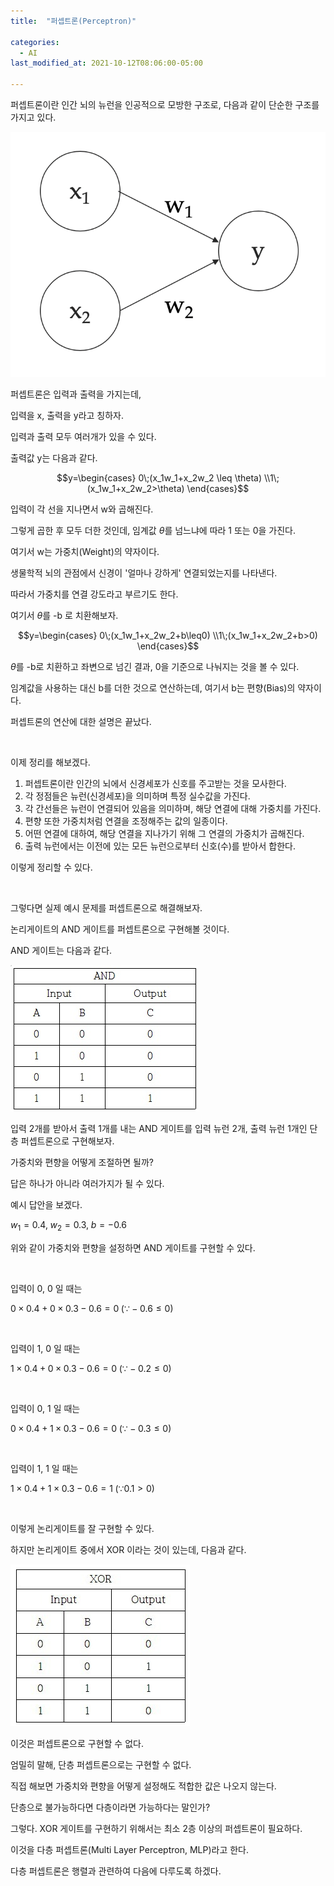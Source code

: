 ```yaml
---
title:  "퍼셉트론(Perceptron)"

categories:
  - AI
last_modified_at: 2021-10-12T08:06:00-05:00

---
```



퍼셉트론이란 인간 뇌의 뉴런을 인공적으로 모방한 구조로, 다음과 같이 단순한 구조를 가지고 있다.

![](/assets/image/perceptron.png)

퍼셉트론은 입력과 출력을 가지는데,

입력을 x, 출력을 y라고 칭하자.

입력과 출력 모두 여러개가 있을 수 있다.

출력값 y는 다음과 같다.

$$y=\begin{cases} 0\;(x_1w_1+x_2w_2 \leq \theta)  \\1\;(x_1w_1+x_2w_2>\theta) \end{cases}$$

입력이 각 선을 지나면서 w와 곱해진다.

그렇게 곱한 후 모두 더한 것인데, 임계값 $\theta$를 넘느냐에 따라 1 또는 0을 가진다. 

여기서 w는 가중치(Weight)의 약자이다. 

생물학적 뇌의 관점에서 신경이 '얼마나 강하게' 연결되었는지를 나타낸다.

따라서 가중치를 연결 강도라고 부르기도 한다.

여기서 $\theta$를 -b 로 치환해보자.

 

$$y=\begin{cases} 
0\;(x_1w_1+x_2w_2+b\leq0)  
\\1\;(x_1w_1+x_2w_2+b>0) 
\end{cases}$$


$\theta$를 -b로 치환하고 좌변으로 넘긴 결과, 0을 기준으로 나눠지는 것을 볼 수 있다.

임계값을 사용하는 대신 b를 더한 것으로 연산하는데, 여기서 b는 편향(Bias)의 약자이다.

퍼셉트론의 연산에 대한 설명은 끝났다.

<br/>

이제 정리를 해보겠다.

1. 퍼셉트론이란 인간의 뇌에서 신경세포가 신호를 주고받는 것을 모사한다.
2. 각 정점들은 뉴런(신경세포)을 의미하며 특정 실수값을 가진다.
3. 각 간선들은 뉴런이 연결되어 있음을 의미하며, 해당 연결에 대해 가중치를 가진다.
4. 편향 또한 가중치처럼 연결을 조정해주는 값의 일종이다.
5. 어떤 연결에 대하여, 해당 연결을 지나가기 위해 그 연결의 가중치가 곱해진다.
6. 출력 뉴런에서는 이전에 있는 모든 뉴런으로부터 신호(수)를 받아서 합한다.

이렇게 정리할 수 있다.

<br/>

그렇다면 실제 예시 문제를 퍼셉트론으로 해결해보자.

논리게이트의 AND 게이트를 퍼셉트론으로 구현해볼 것이다.

AND 게이트는 다음과 같다.

![](/assets/image/andgate.jpg)


입력 2개를 받아서 출력 1개를 내는 AND 게이트를 입력 뉴런 2개, 출력 뉴런 1개인 단층 퍼셉트론으로 구현해보자.

가중치와 편향을 어떻게 조절하면 될까?

답은 하나가 아니라 여러가지가 될 수 있다.

예시 답안을 보겠다.

$w_1 = 0.4,\; w_2=0.3,\; b=-0.6$

위와 같이 가중치와 편향을 설정하면 AND 게이트를 구현할 수 있다.

<br/>

입력이 0, 0 일 때는

$0\times0.4 + 0\times0.3 - 0.6 = 0\;(\because -0.6 \leq 0)$

<br/>

입력이 1, 0 일 때는

$1\times0.4 + 0\times0.3 - 0.6 = 0\;(\because -0.2 \leq 0)$

<br/>

입력이 0, 1 일 때는

$0\times0.4 + 1\times0.3 - 0.6 = 0\;(\because -0.3 \leq 0)$

<br/>

입력이 1, 1 일 때는

$1\times0.4 + 1\times0.3 - 0.6 = 1\;(\because 0.1 > 0)$

<br/>

이렇게 논리게이트를 잘 구현할 수 있다.

하지만 논리게이트 중에서 XOR 이라는 것이 있는데, 다음과 같다.

![](/assets/image/xorgate.jpg)

이것은 퍼셉트론으로 구현할 수 없다.

엄밀히 말해, 단층 퍼셉트론으로는 구현할 수 없다.

직접 해보면 가중치와 편향을 어떻게 설정해도 적합한 값은 나오지 않는다.

단층으로 불가능하다면 다층이라면 가능하다는 말인가?

그렇다. XOR 게이트를 구현하기 위해서는 최소 2층 이상의 퍼셉트론이 필요하다.

이것을 다층 퍼셉트론(Multi Layer Perceptron, MLP)라고 한다.

다층 퍼셉트론은 행렬과 관련하여 다음에 다루도록 하겠다.







